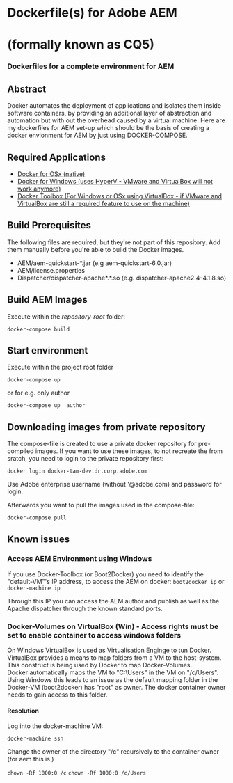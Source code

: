 # Dockerfile(s) for Adobe AEM 
# (formally known as CQ5) 
### Dockerfiles for a complete environment for AEM

## Abstract
Docker automates the deployment of applications and isolates them inside software containers, by providing an additional layer of abstraction and automation but with out the overhead caused by a virtual machine. 
Here are my dockerfiles for AEM set-up which should be the basis of creating a docker envionment for AEM by just using DOCKER-COMPOSE.


## Required Applications
* [Docker for OSx (native)](https://docs.docker.com/engine/installation/mac/)
* [Docker for Windows (uses HyperV - VMware and VirtualBox will not work anymore)](https://docs.docker.com/engine/installation/windows/)
* [Docker Toolbox (For Windows or OSx using VirtualBox - if VMware and VirtualBox are still a required feature to use on the machine)](https://www.docker.com/products/docker-toolbox)

## Build Prerequisites
The following files are required, but they're not part of this repository. Add them manually before you're able to build the Docker images.
- AEM/aem-quickstart-*.jar (e.g aem-quickstart-6.0.jar)
- AEM/license.properties
- Dispatcher/dispatcher-apache*.*.so (e.g. dispatcher-apache2.4-4.1.8.so)

## Build AEM Images
Execute within the _repository-root_ folder:
```
docker-compose build
```
## Start environment
Execute within the project root folder
```
docker-compose up 
```
or for e.g. only author
```
docker-compose up  author
```

## Downloading images from private repository 
The compose-file is created to use a private docker repository for pre-compiled images. 
If you want to use these images, to not recreate the from sratch, you need to login to the private repository first: 
```
docker login docker-tam-dev.dr.corp.adobe.com 
```
Use Adobe enterprise username (without '@adobe.com) and password for login. 

Afterwards you want to pull the images used in the compose-file: 
```
docker-compose pull 
```

## Known issues

### Access AEM Environment using Windows
If you use Docker-Toolbox (or Boot2Docker) you need to identify the "default-VM"'s IP address, to access the AEM on docker:
```boot2docker ip```
or 
```docker-machine ip```

Through this IP you can access the AEM author and publish as well as the Apache dispatcher through the known standard ports. 

### Docker-Volumes on VirtualBox (Win) - Access rights must be set to enable container to access windows folders  
On Windows VirtualBox is used as Virtualisation Enginge to tun Docker. 
VirtualBox provides a means to map folders from a VM to the host-system. 
This construct is being used by Docker to map Docker-Volumes.  
Docker automatically maps the VM to "C:\Users" in the VM on "/c/Users".  
Using Windows this leads to an issue as the default mapping folder in the Docker-VM (boot2docker) has "root" as owner.
The docker container owner needs to gain access to this folder. 

#### Resolution 
Log into the docker-machine VM:

```docker-machine ssh```

Change the owner of the directory "/c" recursively to the container owner (for aem this is )

```chown -Rf 1000:0 /c```
```chown -Rf 1000:0 /c/Users```
